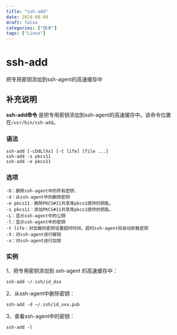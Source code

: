 ```yaml
---
title: "ssh-add"
date: 2024-08-08
draft: false
categories: ["技术"]
tags: ["Linux"]
---
```

ssh-add
===

把专用密钥添加到ssh-agent的高速缓存中

## 补充说明

**ssh-add命令** 是把专用密钥添加到ssh-agent的高速缓存中。该命令位置在`/usr/bin/ssh-add`。

###  语法

```shell
ssh-add [-cDdLlXx] [-t life] [file ...]
ssh-add -s pkcs11
ssh-add -e pkcs11
```

###  选项

```shell
-D：删除ssh-agent中的所有密钥.
-d：从ssh-agent中的删除密钥
-e pkcs11：删除PKCS#11共享库pkcs1提供的钥匙。
-s pkcs11：添加PKCS#11共享库pkcs1提供的钥匙。
-L：显示ssh-agent中的公钥
-l：显示ssh-agent中的密钥
-t life：对加载的密钥设置超时时间，超时ssh-agent将自动卸载密钥
-X：对ssh-agent进行解锁
-x：对ssh-agent进行加锁
```

###  实例

1、把专用密钥添加到 ssh-agent 的高速缓存中：

```shell
ssh-add ~/.ssh/id_dsa
```

2、从ssh-agent中删除密钥：

```shell
ssh-add -d ~/.ssh/id_xxx.pub
```

3、查看ssh-agent中的密钥：

```shell
ssh-add -l
```


